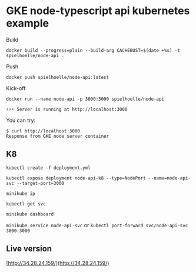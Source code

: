 # GKE node-typescript api kubernetes example


Build

`docker build --progress=plain --build-arg CACHEBUST=$(date +%s) -t spielhoelle/node-api .`

Push

`docker push spielhoelle/node-api:latest`

Kick-off


`docker run --name node-api -p 3000:3000 spielhoelle/node-api`
```
⚡⚡⚡️️️️️️️️️ Server is running at http://localhost:3000
```
You can try:
```
$ curl http://localhost:3000
Response from GKE node server container
```


## K8

`kubectl create -f deployment.yml`

`kubectl expose deployment node-api-k8 --type=NodePort --name=node-api-svc --target-port=3000`

`minikube ip`

`kubectl get svc`

`minikube dashboard`

`minikube service node-api-svc`
or
`kubectl port-forward svc/node-api-svc 3000:3000`

## Live version
[http://34.28.24.159/](http://34.28.24.159/)